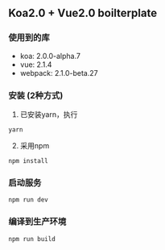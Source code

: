 ## Koa2.0 + Vue2.0 boilterplate

### 使用到的库

- koa: 2.0.0-alpha.7
- vue: 2.1.4
- webpack: 2.1.0-beta.27

### 安装 (2种方式)

1. 已安装yarn，执行

```shell
yarn
```

2. 采用npm

```shell
npm install
```

### 启动服务

```shell
npm run dev
```

### 编译到生产环境

```shell
npm run build
```

